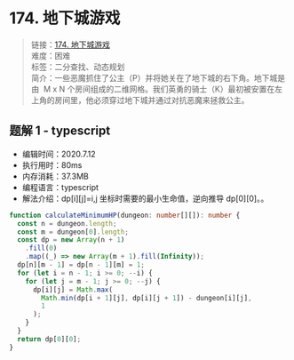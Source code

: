 # 174. 地下城游戏

> 链接：[174. 地下城游戏](https://leetcode-cn.com/problems/dungeon-game/)  
> 难度：困难  
> 标签：二分查找、动态规划  
> 简介：一些恶魔抓住了公主（P）并将她关在了地下城的右下角。地下城是由  M x N 个房间组成的二维网格。我们英勇的骑士（K）最初被安置在左上角的房间里，他必须穿过地下城并通过对抗恶魔来拯救公主。

## 题解 1 - typescript

- 编辑时间：2020.7.12
- 执行用时：80ms
- 内存消耗：37.3MB
- 编程语言：typescript
- 解法介绍：dp[i][j]=i,j 坐标时需要的最小生命值，逆向推导 dp[0][0]。。

```typescript
function calculateMinimumHP(dungeon: number[][]): number {
  const n = dungeon.length;
  const m = dungeon[0].length;
  const dp = new Array(n + 1)
    .fill(0)
    .map((_) => new Array(m + 1).fill(Infinity));
  dp[n][m - 1] = dp[n - 1][m] = 1;
  for (let i = n - 1; i >= 0; --i) {
    for (let j = m - 1; j >= 0; --j) {
      dp[i][j] = Math.max(
        Math.min(dp[i + 1][j], dp[i][j + 1]) - dungeon[i][j],
        1
      );
    }
  }
  return dp[0][0];
}
```
